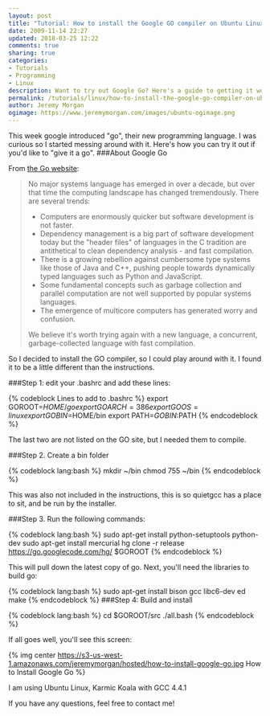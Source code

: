```yaml
---
layout: post
title: "Tutorial: How to install the Google GO compiler on Ubuntu Linux"
date: 2009-11-14 22:27
updated: 2018-03-25 12:22
comments: true
sharing: true
categories:
- Tutorials
- Programming
- Linux
description: Want to try out Google Go? Here's a guide to getting it working in Ubuntu.
permalink: /tutorials/linux/how-to-install-the-google-go-compiler-on-ubuntu-linux/
author: Jeremy Morgan
ogimage: https://www.jeremymorgan.com/images/ubuntu-ogimage.png
---
```



This week google introduced "go", their new programming language. I was curious so I started messing around with it. Here's how you can try it out if you'd like to "give it a go".
###About Google Go

From <a title="Google Go Homepage" href="http://golang.org" target="_blank">the Go website</a>:

<blockquote>
No major systems language has emerged in over a decade, but over that time the computing landscape has changed tremendously. 
There are several trends:
<ul>
	<li>Computers are enormously quicker but software development is not faster.</li>
	<li>Dependency management is a big part of software development today but the "header files" of languages in the C tradition are antithetical to clean dependency analysis - and fast compilation.</li>
	<li>There is a growing rebellion against cumbersome type systems like those of Java and C++, pushing people towards dynamically typed languages such as Python and JavaScript.</li>
	<li>Some fundamental concepts such as garbage collection and parallel computation are not well supported by popular systems languages.</li>
	<li>The emergence of multicore computers has generated worry and confusion.</li>
</ul>
We believe it's worth trying again with a new language, a concurrent, garbage-collected language with fast compilation.
</blockquote>

So I decided to install the GO compiler, so I could play around with it. I found it to be a little different than the instructions.

###Step 1: edit your .bashrc and add these lines:

{% codeblock  Lines to add to .bashrc %}
export GOROOT=$HOME/go
export GOARCH=386
export GOOS=linux
export GOBIN=$HOME/bin
export PATH=$GOBIN:$PATH
{% endcodeblock %}

The last two are not listed on the GO site, but I needed them to compile.

###Step 2. Create a bin folder

{% codeblock  lang:bash %}
mkdir ~/bin
chmod 755 ~/bin
{% endcodeblock %}

This was also not included in the instructions, this is so quietgcc has a place to sit, and be run by the installer.

###Step 3. Run the following commands:

{% codeblock  lang:bash %}
sudo apt-get install python-setuptools python-dev
sudo apt-get install mercurial
hg clone -r release https://go.googlecode.com/hg/ $GOROOT
{% endcodeblock %}

This will pull down the latest copy of go. Next, you'll need the libraries to build go:

{% codeblock  lang:bash %}
sudo apt-get install bison gcc libc6-dev ed make
{% endcodeblock %}
###Step 4: Build and install

{% codeblock  lang:bash %}
cd $GOROOT/src
./all.bash
{% endcodeblock %}

If all goes well, you'll see this screen:

{% img center https://s3-us-west-1.amazonaws.com/jeremymorgan/hosted/how-to-install-google-go.jpg How to Install Google Go %}

I am using Ubuntu Linux, Karmic Koala with GCC 4.4.1

If you have any questions, feel free to contact me!